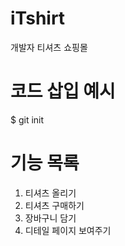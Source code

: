# iTshirt
개발자 티셔츠 쇼핑몰

# 코드 삽입 예시
$ git init

# 기능 목록
1. 티셔츠 올리기
2. 티셔츠 구매하기
3. 장바구니 담기
4. 디테일 페이지 보여주기
